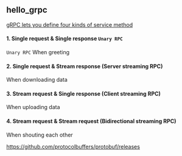 hello_grpc
---

[gRPC lets you define four kinds of service method](https://grpc.io/docs/guides/concepts/)

#### 1. Single request & Single response `Unary RPC`

`Unary RPC` When greeting

#### 2. Single request & Stream response (Server streaming RPC)

When downloading data

#### 3. Stream request & Single response (Client streaming RPC)

When uploading data

#### 4. Stream request & Stream request (Bidirectional streaming RPC)

When shouting each other



https://github.com/protocolbuffers/protobuf/releases